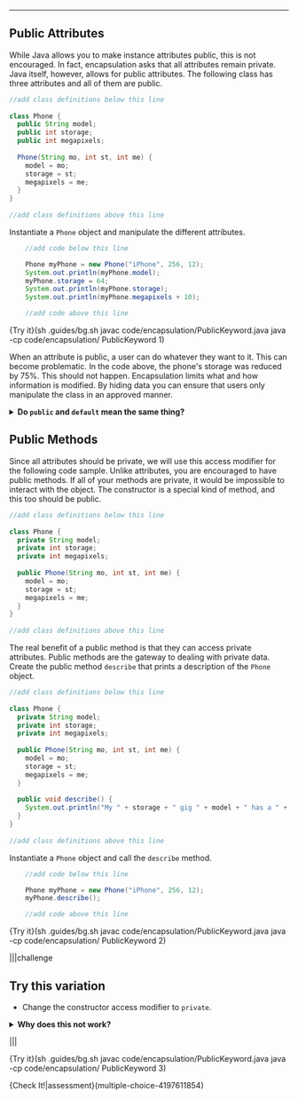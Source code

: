 ----------

## Public Attributes

While Java allows you to make instance attributes public, this is not encouraged. In fact, encapsulation asks that all attributes remain private. Java itself, however, allows for public attributes. The following class has three attributes and all of them are public.

```java
//add class definitions below this line
    
class Phone {
  public String model;
  public int storage;
  public int megapixels;
  
  Phone(String mo, int st, int me) {
    model = mo;
    storage = st;
    megapixels = me;
  }
}
  
//add class definitions above this line
```

Instantiate a `Phone` object and manipulate the different attributes.

```java
    //add code below this line

    Phone myPhone = new Phone("iPhone", 256, 12);
    System.out.println(myPhone.model);
    myPhone.storage = 64;
    System.out.println(myPhone.storage);
    System.out.println(myPhone.megapixels + 10);

    //add code above this line
```

{Try it}(sh .guides/bg.sh javac code/encapsulation/PublicKeyword.java java -cp code/encapsulation/ PublicKeyword 1)

When an attribute is public, a user can do whatever they want to it. This can become problematic. In the code above, the phone's storage was reduced by 75%. This should not happen. Encapsulation limits what and how information is modified. By hiding data you can ensure that users only manipulate the class in an approved manner.

<details>
  <summary><strong>Do <code>public</code> and <code>default</code> mean the same thing?</strong></summary>
  Prior to learning about encapsulation, we used the <code>default</code> access modifier. We could modify the object any way we wanted. Similarly, we can modify the object any way you want with the <code>public</code> access modifier. Does this mean that <code>default</code> and <code>public</code> are the same? No. However, you will not notice a difference until you start working with packages, something we have not yet done. Elements with the <code>default</code> access modifier are only accessible in the same package. 
</details>

## Public Methods

Since all attributes should be private, we will use this access modifier for the following code sample. Unlike attributes, you are encouraged to have public methods. If all of your methods are private, it would be impossible to interact with the object. The constructor is a special kind of method, and this too should be public.

```java
//add class definitions below this line
    
class Phone {
  private String model;
  private int storage;
  private int megapixels;
  
  public Phone(String mo, int st, int me) {
    model = mo;
    storage = st;
    megapixels = me;
  }
}
  
//add class definitions above this line
```

The real benefit of a public method is that they can access private attributes. Public methods are the gateway to dealing with private data. Create the public method `describe` that prints a description of the `Phone` object.

```java
//add class definitions below this line
    
class Phone {
  private String model;
  private int storage;
  private int megapixels;
  
  public Phone(String mo, int st, int me) {
    model = mo;
    storage = st;
    megapixels = me;
  }
  
  public void describe() {
    System.out.println("My " + storage + " gig " + model + " has a " + megapixels + " megapixel camera.");
  }
}
  
//add class definitions above this line
```

Instantiate a `Phone` object and call the `describe` method.

```java
    //add code below this line

    Phone myPhone = new Phone("iPhone", 256, 12);
    myPhone.describe();

    //add code above this line
```

{Try it}(sh .guides/bg.sh javac code/encapsulation/PublicKeyword.java java -cp code/encapsulation/ PublicKeyword 2)

|||challenge
## Try this variation
* Change the constructor access modifier to `private`.

<details>
  <summary><strong>Why does this not work?</strong></summary>
  The constructor is a special kind of method that is automatically called when the <code>new</code> keyword is used. Once the constructor is private, it cannot be called outside the class. That is why Java throws an error message. The only way a private constructor can work is if a class is declared inside another class. The outer class can call the inner constructor even if it is private.
</details>

|||

{Try it}(sh .guides/bg.sh javac code/encapsulation/PublicKeyword.java java -cp code/encapsulation/ PublicKeyword 3)

{Check It!|assessment}(multiple-choice-4197611854)
